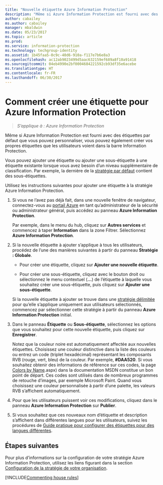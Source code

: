 ```yaml
---
title: "Nouvelle étiquette Azure Information Protection"
description: "Même si Azure Information Protection est fourni avec des étiquettes par défaut que vous pouvez personnaliser, vous pouvez également créer vos propres étiquettes que les utilisateurs voient dans la barre Information Protection."
author: cabailey
ms.author: cabailey
manager: mbaldwin
ms.date: 05/23/2017
ms.topic: article
ms.prod: 
ms.service: information-protection
ms.technology: techgroup-identity
ms.assetid: 1b45faa5-0c9c-40d6-910a-f117e7b6e8a3
ms.openlocfilehash: ac12ab9023499d5aac632159ef689a8f10a91418
ms.sourcegitcommit: 04eb4990e2bf0004684221592cb93df35e6acebe
ms.translationtype: HT
ms.contentlocale: fr-FR
ms.lasthandoff: 06/30/2017
---
```

<a id="how-to-create-a-new-label-for-azure-information-protection" class="xliff"></a>

# Comment créer une étiquette pour Azure Information Protection

>*S’applique à : Azure Information Protection*

Même si Azure Information Protection est fourni avec des étiquettes par défaut que vous pouvez personnaliser, vous pouvez également créer vos propres étiquettes que les utilisateurs voient dans la barre Information Protection.

Vous pouvez ajouter une étiquette ou ajouter une sous-étiquette à une étiquette existante lorsque vous avez besoin d’un niveau supplémentaire de classification. Par exemple, la dernière de la [stratégie par défaut](configure-policy-default.md) contient des sous-étiquettes.

Utilisez les instructions suivantes pour ajouter une étiquette à la stratégie Azure Information Protection.

1. Si vous ne l’avez pas déjà fait, dans une nouvelle fenêtre de navigateur, connectez-vous au [portail Azure](https://portal.azure.com) en tant qu’administrateur de la sécurité ou administrateur général, puis accédez au panneau **Azure Information Protection**. 
    
    Par exemple, dans le menu du hub, cliquez sur **Autres services** et commencez à taper **Information** dans la zone Filtrer. Sélectionnez **Azure Information Protection**.

2. Si la nouvelle étiquette à ajouter s’applique à tous les utilisateurs, procédez de l’une des manières suivantes à partir du panneau **Stratégie : Globale**. 

    - Pour créer une étiquette, cliquez sur **Ajouter une nouvelle étiquette**.

    - Pour créer une sous-étiquette, cliquez avec le bouton droit ou sélectionnez le menu contextuel (**...**) de l’étiquette à laquelle vous souhaitez créer une sous-étiquette, puis cliquez sur **Ajouter une sous-étiquette**.
    
     Si la nouvelle étiquette à ajouter se trouve dans une [stratégie délimitée](configure-policy-scope.md) pour qu’elle s’applique uniquement aux utilisateurs sélectionnés, commencez par sélectionner cette stratégie à partir du panneau **Azure Information Protection** initial.

3. Dans le panneau **Étiquette** ou **Sous-étiquette**, sélectionnez les options que vous souhaitez pour cette nouvelle étiquette, puis cliquez sur **Enregistrer**.
    
    Notez que la couleur noire est automatiquement affectée aux nouvelles étiquettes. Choisissez une couleur distinctive dans la liste des couleurs ou entrez un code (triplet hexadécimal) représentant les composants RVB (rouge, vert, bleu) de la couleur. Par exemple, **#DAA520**. Si vous souhaitez obtenir des informations de référence sur ces codes, la page [Colors by Name](https://msdn.microsoft.com/library/aa358802\(v=vs.85).aspx) dans la documentation MSDN constitue un bon point de départ. Ces codes sont utilisés dans de nombreux programmes de retouche d’images, par exemple Microsoft Paint. Quand vous choisissez une couleur personnalisée à partir d’une palette, les valeurs RVB s’affichent automatiquement.

4. Pour que les utilisateurs puissent voir ces modifications, cliquez dans le panneau **Azure Information Protection** sur **Publier**.

5. Si vous souhaitez que ces nouveaux nom d’étiquette et description s’affichent dans différentes langues pour les utilisateurs, suivez les procédures de [Guide pratique pour configurer des étiquettes pour des langues différentes](configure-policy-languages.md). 

<a id="next-steps" class="xliff"></a>

## Étapes suivantes

Pour plus d’informations sur la configuration de votre stratégie Azure Information Protection, utilisez les liens figurant dans la section [Configuration de la stratégie de votre organisation](configure-policy.md#configuring-your-organizations-policy).  

[!INCLUDE[Commenting house rules](../includes/houserules.md)]

